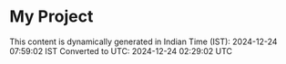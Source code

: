 # My Project

This content is dynamically generated in Indian Time (IST): 2024-12-24 07:59:02 IST
Converted to UTC: 2024-12-24 02:29:02 UTC
